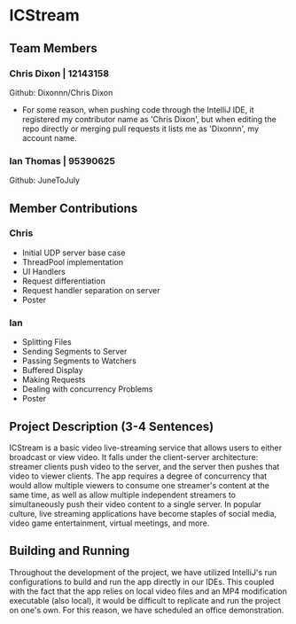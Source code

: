 # ICStream

## Team Members
### Chris Dixon | 12143158
Github: Dixonnn/Chris Dixon
* For some reason, when pushing code through the IntelliJ IDE, it registered my contributor name as 'Chris Dixon', but when editing the repo directly or merging pull requests it lists me as 'Dixonnn', my account name.

### Ian Thomas | 95390625
Github: JuneToJuly

## Member Contributions
### Chris
* Initial UDP server base case
* ThreadPool implementation
* UI Handlers
* Request differentiation
* Request handler separation on server
* Poster 

### Ian
* Splitting Files
* Sending Segments to Server
* Passing Segments to Watchers
* Buffered Display
* Making Requests
* Dealing with concurrency Problems
* Poster


## Project Description (3-4 Sentences)
ICStream is a basic video live-streaming service that allows users to either broadcast or view video. It falls under 
the client-server architecture: streamer clients push video to the server, and the server then pushes that video to viewer clients. The app requires a degree of concurrency that would allow multiple viewers to consume one streamer's content at the same time, as well as allow multiple independent streamers to simultaneously push their video content to a single server. In popular culture, live streaming applications have become staples of social media, video game entertainment, virtual meetings, and more. 

## Building and Running
Throughout the development of the project, we have utilized IntelliJ's run configurations to build and run the app directly in our IDEs. This coupled with the fact that the app relies on local video files and an MP4 modification executable (also local), it would be difficult to replicate and run the project on one's own. For this reason, we have scheduled an office demonstration.
